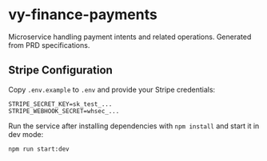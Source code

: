 # vy-finance-payments

Microservice handling payment intents and related operations. Generated from PRD specifications.

## Stripe Configuration

Copy `.env.example` to `.env` and provide your Stripe credentials:

```
STRIPE_SECRET_KEY=sk_test_...
STRIPE_WEBHOOK_SECRET=whsec_...
```

Run the service after installing dependencies with `npm install` and start it in dev mode:

```
npm run start:dev
```
